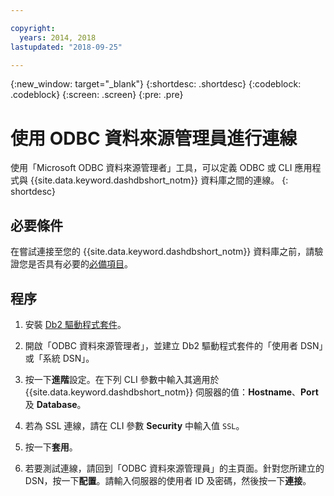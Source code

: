 ```yaml
---

copyright:
  years: 2014, 2018
lastupdated: "2018-09-25"

---
```


<!-- Attribute definitions --> 
{:new_window: target="_blank"}
{:shortdesc: .shortdesc}
{:codeblock: .codeblock}
{:screen: .screen}
{:pre: .pre}

# 使用 ODBC 資料來源管理員進行連線

使用「Microsoft ODBC 資料來源管理者」工具，可以定義 ODBC 或 CLI 應用程式與 {{site.data.keyword.dashdbshort_notm}} 資料庫之間的連線。
{: shortdesc}

## 必要條件

在嘗試連接至您的 {{site.data.keyword.dashdbshort_notm}} 資料庫之前，請驗證您是否具有必要的[必備項目](connecting.html#prereqs)。

<!-- Before you can connect to your database, you must perform the following steps:

- [Verify prerequisites](prereqs.html), including installing driver packages, configuring your local environment, and downloading SSL certificates (if needed)
- Collect [connection information](credentials.html), including database details such as host name and port numbers, and connection credentials such as user ID and password -->

## 程序

1. 安裝 [Db2 驅動程式套件](driver_pkg.html)。

2. 開啟「ODBC 資料來源管理者」，並建立 Db2 驅動程式套件的「使用者 DSN」或「系統 DSN」。
    
3. 按一下**進階**設定。在下列 CLI 參數中輸入其適用於 {{site.data.keyword.dashdbshort_notm}} 伺服器的值：**Hostname**、**Port** 及 **Database**。
    
4. 若為 SSL 連線，請在 CLI 參數 **Security** 中輸入值 `SSL`。
    
5. 按一下**套用**。
    
6. 若要測試連線，請回到「ODBC 資料來源管理員」的主頁面。針對您所建立的 DSN，按一下**配置**。請輸入伺服器的使用者 ID 及密碼，然後按一下**連接**。

